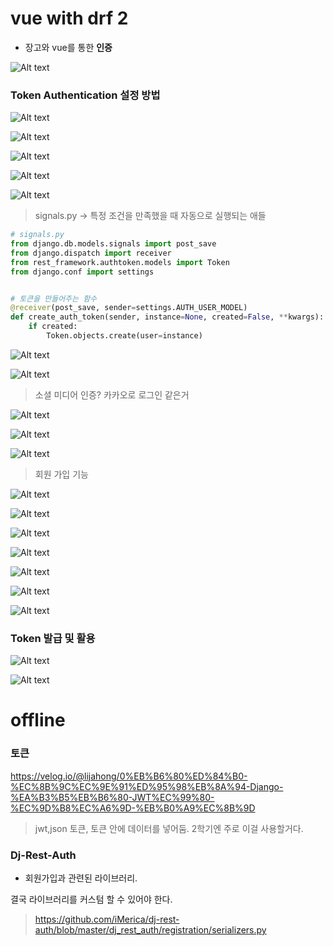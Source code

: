 # vue with drf 2

- 장고와 vue를 통한 **인증**

![Alt text](image-278.png)

### Token Authentication 설정 방법

![Alt text](image-279.png)

![Alt text](image-280.png)

![Alt text](image-281.png)

![Alt text](image-282.png)

![Alt text](image-283.png)


> signals.py -> 특정 조건을 만족했을 때 자동으로 실행되는 애들

```py
# signals.py
from django.db.models.signals import post_save
from django.dispatch import receiver
from rest_framework.authtoken.models import Token
from django.conf import settings


# 토큰을 만들어주는 함수
@receiver(post_save, sender=settings.AUTH_USER_MODEL)
def create_auth_token(sender, instance=None, created=False, **kwargs):
    if created:
        Token.objects.create(user=instance)

```


![Alt text](image-284.png)

![Alt text](image-285.png)

> 소셜 미디어 인증? 카카오로 로그인 같은거

![Alt text](image-286.png)

![Alt text](image-287.png)

![Alt text](image-288.png)


> 회원 가입 기능

![Alt text](image-289.png)


![Alt text](image-290.png)

![Alt text](image-291.png)

![Alt text](image-292.png)

![Alt text](image-293.png)

![Alt text](image-294.png)

![Alt text](image-295.png)

### Token 발급 및 활용

![Alt text](image-296.png)

![Alt text](image-297.png)


# offline

### 토큰

https://velog.io/@lijahong/0%EB%B6%80%ED%84%B0-%EC%8B%9C%EC%9E%91%ED%95%98%EB%8A%94-Django-%EA%B3%B5%EB%B6%80-JWT%EC%99%80-%EC%9D%B8%EC%A6%9D-%EB%B0%A9%EC%8B%9D

> jwt,json 토큰, 토큰 안에 데이터를 넣어둠. 2학기엔 주로 이걸 사용할거다.

### Dj-Rest-Auth

- 회원가입과 관련된 라이브러리. 

결국 라이브러리를 커스텀 할 수 있어야 한다. 

> https://github.com/iMerica/dj-rest-auth/blob/master/dj_rest_auth/registration/serializers.py

